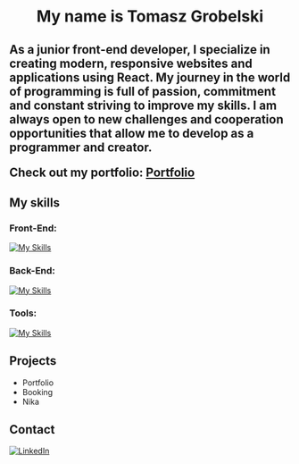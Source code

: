 <h1 align="center">My name is Tomasz Grobelski</h1>
<h2 align="start">As a junior front-end developer, I specialize in creating modern, responsive websites and applications using React. My journey in the world of programming is full of passion, commitment and constant striving to improve my skills. I am always open to new challenges and cooperation opportunities that allow me to develop as a programmer and creator. 
<p style="margin-top: 20px;">Check out my portfolio: <a href="https://portfolio-iota-eight-45.vercel.app/" target="_blank">Portfolio</a>   </p>
</h2>




## My skills

<h3 align="left">Front-End:</h3>

[![My Skills](https://skillicons.dev/icons?i=html,css,sass,tailwind,js,ts,react)](https://skillicons.dev)
<h3 align="left">Back-End:</h3>

[![My Skills](https://skillicons.dev/icons?i=nodejs,express,mongodb)](https://skillicons.dev)

<h3 align="left">Tools:</h3>

[![My Skills](https://skillicons.dev/icons?i=vscode,git,babel,webpack,vite)](https://skillicons.dev)


## Projects

- Portfolio
- Booking
- Nika


## Contact 

[![LinkedIn](https://img.icons8.com/?size=48&id=13930&format=png)](https://www.linkedin.com/in/tomasz-grobelski-6182b4145/)
